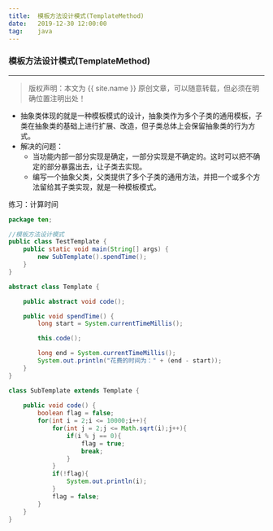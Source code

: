 ```yaml
---
title:  模板方法设计模式(TemplateMethod) 
date:   2019-12-30 12:00:00
tag:    java
---
```

### 模板方法设计模式(TemplateMethod) 

***
> 版权声明：本文为 {{ site.name }} 原创文章，可以随意转载，但必须在明确位置注明出处！

<head><link rel="stylesheet" href="../css/rouge.css"></head>

- 抽象类体现的就是一种模板模式的设计，抽象类作为多个子类的通用模板，子类在抽象类的基础上进行扩展、改造，但子类总体上会保留抽象类的行为方式。
- 解决的问题：
    - 当功能内部一部分实现是确定，一部分实现是不确定的。这时可以把不确定的部分暴露出去，让子类去实现。
    - 编写一个抽象父类，父类提供了多个子类的通用方法，并把一个或多个方法留给其子类实现，就是一种模板模式。

练习：计算时间
```java
package ten;

//模板方法设计模式
public class TestTemplate {
	public static void main(String[] args) {
		new SubTemplate().spendTime();
	}
}

abstract class Template {

	public abstract void code();

	public void spendTime() {
		long start = System.currentTimeMillis();

		this.code();

		long end = System.currentTimeMillis();
		System.out.println("花费的时间为：" + (end - start));
	}
}

class SubTemplate extends Template {
	
	public void code() {
		boolean flag = false;
		for(int i = 2;i <= 10000;i++){
			for(int j = 2;j <= Math.sqrt(i);j++){
				if(i % j == 0){
					flag = true;
					break;
				}
			}
			if(!flag){
				System.out.println(i);
			}
			flag = false;
		}
	}
}
```

